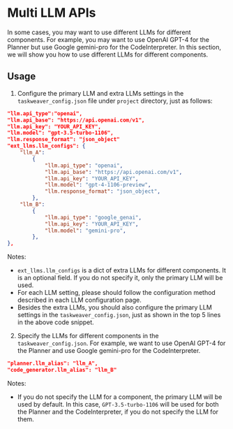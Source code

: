 # Multi LLM APIs

In some cases, you may want to use different LLMs for different components. 
For example, you may want to use OpenAI GPT-4 for the Planner but use Google gemini-pro for the CodeInterpreter.
In this section, we will show you how to use different LLMs for different components.

## Usage

1. Configure the primary LLM and extra LLMs settings in the `taskweaver_config.json` file under `project` directory, just as follows:
```json
"llm.api_type":"openai",
"llm.api_base": "https://api.openai.com/v1",
"llm.api_key": "YOUR_API_KEY",
"llm.model": "gpt-3.5-turbo-1106",
"llm.response_format": "json_object"
"ext_llms.llm_configs": {
    "llm_A":
        {
            "llm.api_type": "openai",
            "llm.api_base": "https://api.openai.com/v1",
            "llm.api_key": "YOUR_API_KEY",
            "llm.model": "gpt-4-1106-preview",
            "llm.response_format": "json_object",
        },
    "llm_B":
        {
            "llm.api_type": "google_genai",
            "llm.api_key": "YOUR_API_KEY",
            "llm.model": "gemini-pro",
        },
},
```
Notes:
- `ext_llms.llm_configs` is a dict of extra LLMs for different components. It is an optional field. If you do not specify it, only the primary LLM will be used.
- For each LLM setting, please should follow the configuration method described in each LLM configuration page.
- Besides the extra LLMs, you should also configure the primary LLM settings in the `taskweaver_config.json`, just as shown in the top 5 lines in the above code snippet.

2. Specify the LLMs for different components in the `taskweaver_config.json`.
For example, we want to use OpenAI GPT-4 for the Planner and use Google gemini-pro for the CodeInterpreter.
```json
"planner.llm_alias": "llm_A",
"code_generator.llm_alias": "llm_B"
```
Notes:
- If you do not specify the LLM for a component, the primary LLM will be used by default.
In this case, `GPT-3.5-turbo-1106` will be used for both the Planner and the CodeInterpreter, if you do not specify the LLM for them.


